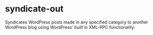 syndicate-out
=============

Syndicates WordPress posts made in any specified category to another WordPress blog using WordPress' built in XML-RPC functionality.
